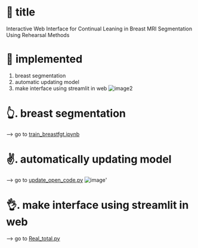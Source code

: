 # :speech_balloon: title
Interactive Web Interface for Continual Leaning in Breast MRI Segmentation Using Rehearsal Methods

# :star2: implemented
1. breast segmentation
2. automatic updating model
3. make interface using streamlit in web
![image2](https://github.com/jihyunni/BME_Capstone/assets/153705253/c2704a0f-111f-4d54-8eb4-65d4754f6706)

# :point_up_2:. breast segmentation
--> go to [train_breastfgt.ipynb](https://github.com/jihyunni/BME_Capstone/blob/c4b58d7b45a159a6ad4b47cf60e928e6a925c525/train_breastfgt.ipynb)

# :v:. automatically updating model
--> go to [update_open_code.py](https://github.com/jihyunni/BME_Capstone/blob/c4b58d7b45a159a6ad4b47cf60e928e6a925c525/update_open_code.py)
![image](https://github.com/jihyunni/BME_Capstone/assets/113456378/0c8a1d2a-2e28-48fa-b85f-5865403901c7)'

# :ok_hand:. make interface using streamlit in web
--> go to [Real_total.py](https://github.com/jihyunni/BME_Capstone/blob/b64fa5031961c22ca4e73fa002eabb9dfa062f02/Real_total.py)
